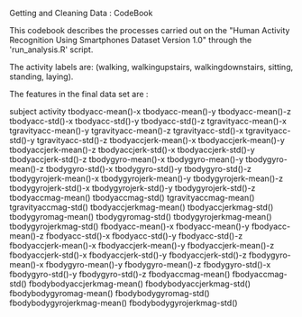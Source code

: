 Getting and Cleaning Data : CodeBook

This codebook describes the processes carried out on the "Human Activity Recognition Using Smartphones Dataset Version 1.0" through the 'run_analysis.R' script.

The activity labels are: (walking, walkingupstairs, walkingdownstairs, sitting, standing, laying).

The features in the final data set are :

subject activity	tbodyacc-mean()-x	tbodyacc-mean()-y	tbodyacc-mean()-z	tbodyacc-std()-x	tbodyacc-std()-y tbodyacc-std()-z	tgravityacc-mean()-x	tgravityacc-mean()-y	tgravityacc-mean()-z	tgravityacc-std()-x tgravityacc-std()-y	tgravityacc-std()-z	tbodyaccjerk-mean()-x	tbodyaccjerk-mean()-y	tbodyaccjerk-mean()-z tbodyaccjerk-std()-x	tbodyaccjerk-std()-y	tbodyaccjerk-std()-z	tbodygyro-mean()-x	tbodygyro-mean()-y tbodygyro-mean()-z	tbodygyro-std()-x	tbodygyro-std()-y	tbodygyro-std()-z	tbodygyrojerk-mean()-x tbodygyrojerk-mean()-y	tbodygyrojerk-mean()-z	tbodygyrojerk-std()-x	tbodygyrojerk-std()-y	tbodygyrojerk-std()-z	tbodyaccmag-mean()	tbodyaccmag-std()	tgravityaccmag-mean()	tgravityaccmag-std()	tbodyaccjerkmag-mean()	tbodyaccjerkmag-std()	tbodygyromag-mean()	tbodygyromag-std()	tbodygyrojerkmag-mean() tbodygyrojerkmag-std()	fbodyacc-mean()-x	fbodyacc-mean()-y	fbodyacc-mean()-z	fbodyacc-std()-x	fbodyacc-std()-y	fbodyacc-std()-z	fbodyaccjerk-mean()-x	fbodyaccjerk-mean()-y	fbodyaccjerk-mean()-z	fbodyaccjerk-std()-x	fbodyaccjerk-std()-y	fbodyaccjerk-std()-z	fbodygyro-mean()-x	fbodygyro-mean()-y	fbodygyro-mean()-z	fbodygyro-std()-x	fbodygyro-std()-y	fbodygyro-std()-z	fbodyaccmag-mean()	fbodyaccmag-std() fbodybodyaccjerkmag-mean()	fbodybodyaccjerkmag-std()	fbodybodygyromag-mean()	fbodybodygyromag-std() fbodybodygyrojerkmag-mean()	fbodybodygyrojerkmag-std()
